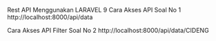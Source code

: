 Rest API Menggunakan LARAVEL 9
Cara Akses API Soal No 1
http://localhost:8000/api/data

Cara Akses API Filter Soal No 2
http://localhost:8000/api/data/CIDENG
